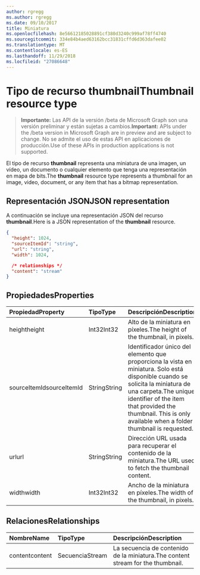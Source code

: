 ```yaml
---
author: rgregg
ms.author: rgregg
ms.date: 09/10/2017
title: Miniatura
ms.openlocfilehash: 8e56612185028891cf380d3240c999af78ff4740
ms.sourcegitcommit: 334e84b4aed63162bcc31831cffd6d363dafee02
ms.translationtype: MT
ms.contentlocale: es-ES
ms.lasthandoff: 11/29/2018
ms.locfileid: "27086648"
---
```

# <a name="thumbnail-resource-type"></a><span data-ttu-id="879b7-102">Tipo de recurso thumbnail</span><span class="sxs-lookup"><span data-stu-id="879b7-102">Thumbnail resource type</span></span>

> <span data-ttu-id="879b7-103">**Importante:** Las API de la versión /beta de Microsoft Graph son una versión preliminar y están sujetas a cambios.</span><span class="sxs-lookup"><span data-stu-id="879b7-103">**Important:** APIs under the /beta version in Microsoft Graph are in preview and are subject to change.</span></span> <span data-ttu-id="879b7-104">No se admite el uso de estas API en aplicaciones de producción.</span><span class="sxs-lookup"><span data-stu-id="879b7-104">Use of these APIs in production applications is not supported.</span></span>

<span data-ttu-id="879b7-105">El tipo de recurso **thumbnail** representa una miniatura de una imagen, un vídeo, un documento o cualquier elemento que tenga una representación en mapa de bits.</span><span class="sxs-lookup"><span data-stu-id="879b7-105">The **thumbnail** resource type represents a thumbnail for an image, video, document, or any item that has a bitmap representation.</span></span>

## <a name="json-representation"></a><span data-ttu-id="879b7-106">Representación JSON</span><span class="sxs-lookup"><span data-stu-id="879b7-106">JSON representation</span></span>

<span data-ttu-id="879b7-107">A continuación se incluye una representación JSON del recurso **thumbnail**.</span><span class="sxs-lookup"><span data-stu-id="879b7-107">Here is a JSON representation of the **thumbnail** resource.</span></span>

<!-- {
  "blockType": "resource",
  "optionalProperties": ["content", "height", "width", "sourceItemId"],
  "@odata.type": "microsoft.graph.thumbnail"
}-->

```json
{
  "height": 1024,
  "sourceItemId": "string",
  "url": "string",
  "width": 1024,

  /* relationships */
  "content": "stream"
}
```

## <a name="properties"></a><span data-ttu-id="879b7-108">Propiedades</span><span class="sxs-lookup"><span data-stu-id="879b7-108">Properties</span></span>

| <span data-ttu-id="879b7-109">Propiedad</span><span class="sxs-lookup"><span data-stu-id="879b7-109">Property</span></span>     | <span data-ttu-id="879b7-110">Tipo</span><span class="sxs-lookup"><span data-stu-id="879b7-110">Type</span></span>   | <span data-ttu-id="879b7-111">Descripción</span><span class="sxs-lookup"><span data-stu-id="879b7-111">Description</span></span>                                                                                                                 |
| :----------- | :----- | :-------------------------------------------------------------------------------------------------------------------------- |
| <span data-ttu-id="879b7-112">height</span><span class="sxs-lookup"><span data-stu-id="879b7-112">height</span></span>       | <span data-ttu-id="879b7-113">Int32</span><span class="sxs-lookup"><span data-stu-id="879b7-113">Int32</span></span>  | <span data-ttu-id="879b7-114">Alto de la miniatura en píxeles.</span><span class="sxs-lookup"><span data-stu-id="879b7-114">The height of the thumbnail, in pixels.</span></span>                                                                                     |
| <span data-ttu-id="879b7-115">sourceItemId</span><span class="sxs-lookup"><span data-stu-id="879b7-115">sourceItemId</span></span> | <span data-ttu-id="879b7-116">String</span><span class="sxs-lookup"><span data-stu-id="879b7-116">String</span></span> | <span data-ttu-id="879b7-p102">Identificador único del elemento que proporciona la vista en miniatura. Solo está disponible cuando se solicita la miniatura de una carpeta.</span><span class="sxs-lookup"><span data-stu-id="879b7-p102">The unique identifier of the item that provided the thumbnail. This is only available when a folder thumbnail is requested.</span></span> |
| <span data-ttu-id="879b7-119">url</span><span class="sxs-lookup"><span data-stu-id="879b7-119">url</span></span>          | <span data-ttu-id="879b7-120">String</span><span class="sxs-lookup"><span data-stu-id="879b7-120">String</span></span> | <span data-ttu-id="879b7-121">Dirección URL usada para recuperar el contenido de la miniatura.</span><span class="sxs-lookup"><span data-stu-id="879b7-121">The URL used to fetch the thumbnail content.</span></span>                                                                                |
| <span data-ttu-id="879b7-122">width</span><span class="sxs-lookup"><span data-stu-id="879b7-122">width</span></span>        | <span data-ttu-id="879b7-123">Int32</span><span class="sxs-lookup"><span data-stu-id="879b7-123">Int32</span></span>  | <span data-ttu-id="879b7-124">Ancho de la miniatura en píxeles.</span><span class="sxs-lookup"><span data-stu-id="879b7-124">The width of the thumbnail, in pixels.</span></span>                                                                                      |

## <a name="relationships"></a><span data-ttu-id="879b7-125">Relaciones</span><span class="sxs-lookup"><span data-stu-id="879b7-125">Relationships</span></span>

| <span data-ttu-id="879b7-126">Nombre</span><span class="sxs-lookup"><span data-stu-id="879b7-126">Name</span></span>    | <span data-ttu-id="879b7-127">Tipo</span><span class="sxs-lookup"><span data-stu-id="879b7-127">Type</span></span>   | <span data-ttu-id="879b7-128">Descripción</span><span class="sxs-lookup"><span data-stu-id="879b7-128">Description</span></span>                           |
| :------ | :----- | :------------------------------------ |
| <span data-ttu-id="879b7-129">content</span><span class="sxs-lookup"><span data-stu-id="879b7-129">content</span></span> | <span data-ttu-id="879b7-130">Secuencia</span><span class="sxs-lookup"><span data-stu-id="879b7-130">Stream</span></span> | <span data-ttu-id="879b7-131">La secuencia de contenido de la miniatura.</span><span class="sxs-lookup"><span data-stu-id="879b7-131">The content stream for the thumbnail.</span></span> |

<!-- uuid: 8fcb5dbc-d5aa-4681-8e31-b001d5168d79
2015-10-25 14:57:30 UTC -->
<!-- {
  "type": "#page.annotation",
  "description": "Thumbnail resource represents a single thumbnail for an item.",
  "section": "documentation",
  "tocPath": "Resources/Thumbnail"
} -->
